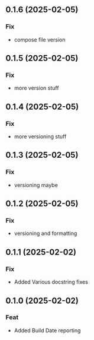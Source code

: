 ## 0.1.6 (2025-02-05)

### Fix

- compose file version

## 0.1.5 (2025-02-05)

### Fix

- more version stuff

## 0.1.4 (2025-02-05)

### Fix

- more versioning stuff

## 0.1.3 (2025-02-05)

### Fix

- versioning maybe

## 0.1.2 (2025-02-05)

### Fix

- versioning and formatting

## 0.1.1 (2025-02-02)

### Fix

- Added Various docstring fixes

## 0.1.0 (2025-02-02)

### Feat

- Added Build Date reporting
